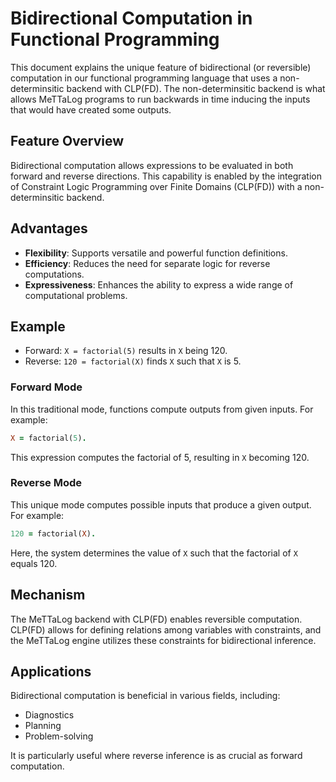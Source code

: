 # Bidirectional Computation in Functional Programming

This document explains the unique feature of bidirectional (or reversible) computation in our functional programming language that uses a non-determinsitic backend with CLP(FD).  The non-determinsitic backend is what allows MeTTaLog programs to run backwards in time inducing the inputs that would have created some outputs.

## Feature Overview

Bidirectional computation allows expressions to be evaluated in both forward and reverse directions. This capability is enabled by the integration of Constraint Logic Programming over Finite Domains (CLP(FD)) with a non-determinsitic backend.

## Advantages

- **Flexibility**: Supports versatile and powerful function definitions.
- **Efficiency**: Reduces the need for separate logic for reverse computations.
- **Expressiveness**: Enhances the ability to express a wide range of computational problems.

## Example

- Forward: `X = factorial(5)` results in `X` being 120.
- Reverse: `120 = factorial(X)` finds `X` such that `X` is 5.



### Forward Mode

In this traditional mode, functions compute outputs from given inputs. For example:

```prolog
X = factorial(5).
```

This expression computes the factorial of 5, resulting in `X` becoming 120.

### Reverse Mode

This unique mode computes possible inputs that produce a given output. For example:

```prolog
120 = factorial(X).
```

Here, the system determines the value of `X` such that the factorial of `X` equals 120.

## Mechanism

The MeTTaLog backend with CLP(FD) enables reversible computation. CLP(FD) allows for defining relations among variables with constraints, and the MeTTaLog engine utilizes these constraints for bidirectional inference.

## Applications

Bidirectional computation is beneficial in various fields, including:

- Diagnostics
- Planning
- Problem-solving

It is particularly useful where reverse inference is as crucial as forward computation.


